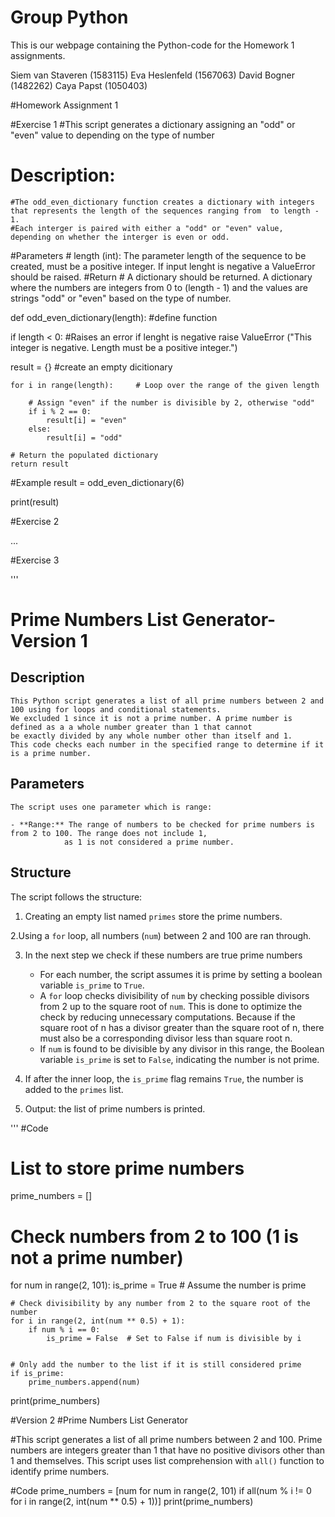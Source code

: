 # Group Python
This is our webpage containing the Python-code for the Homework 1 assignments.

Siem van Staveren (1583115)
Eva Heslenfeld (1567063)
David Bogner (1482262)
Caya Papst (1050403)

#Homework Assignment 1

#Exercise 1
#This script generates a dictionary assigning an "odd" or "even" value to depending on the type of number
# Description:
    #The odd_even_dictionary function creates a dictionary with integers that represents the length of the sequences ranging from  to length - 1.
    #Each interger is paired with either a "odd" or "even" value, depending on whether the interger is even or odd.
#Parameters
    # length (int): The parameter length of the sequence to be created, must be a positive integer. If input lenght is negative a ValueError should be raised.
#Return
    # A dictionary should be returned. A dictionary where the numbers are integers from 0 to (length - 1) and  the values are strings "odd" or "even" based on the type of number.



def odd_even_dictionary(length):    #define function

   if length < 0:  #Raises an error if lenght is negative
      raise ValueError ("This integer is negative. Length must be a positive integer.")
   
   result = {}      #create an empty dicitionary


    for i in range(length):     # Loop over the range of the given length
        
        # Assign "even" if the number is divisible by 2, otherwise "odd"
        if i % 2 == 0:
            result[i] = "even"
        else:
            result[i] = "odd"

    # Return the populated dictionary
    return result


#Example
result = odd_even_dictionary(6)

print(result)

#Exercise 2

...

#Exercise 3

'''
# Prime Numbers List Generator-Version 1

## Description

    This Python script generates a list of all prime numbers between 2 and 100 using for loops and conditional statements.
    We excluded 1 since it is not a prime number. A prime number is defined as a a whole number greater than 1 that cannot
    be exactly divided by any whole number other than itself and 1.
    This code checks each number in the specified range to determine if it is a prime number.

## Parameters

    The script uses one parameter which is range:

    - **Range:** The range of numbers to be checked for prime numbers is from 2 to 100. The range does not include 1,
                as 1 is not considered a prime number.

## Structure

The script follows the structure:

1. Creating an empty list named `primes` store the prime numbers.

2.Using a `for` loop, all numbers (`num`) between 2 and 100 are ran through.

3. In the next step we check if these numbers are true prime numbers
   - For each number, the script assumes it is prime by setting a boolean variable `is_prime` to `True`.
   - A `for` loop checks divisibility of `num` by checking possible divisors from 2 up to the square root of `num`.
    This is done to optimize the check by reducing unnecessary computations. Because if the square root of n has 
    a divisor greater than the square root of n, there must also be a corresponding divisor less than square root n.
   - If `num` is found to be divisible by any divisor in this range, the Boolean variable `is_prime` is set to `False`, 
    indicating the number is not prime.
4. If after the inner loop, the `is_prime` flag remains `True`, the number is added to the `primes` list.

5. Output: the list of prime numbers is printed.

'''
#Code

# List to store prime numbers
prime_numbers = []

# Check numbers from 2 to 100 (1 is not a prime number)
for num in range(2, 101):
    is_prime = True  # Assume the number is prime

    # Check divisibility by any number from 2 to the square root of the number
    for i in range(2, int(num ** 0.5) + 1):
        if num % i == 0:
            is_prime = False  # Set to False if num is divisible by i
            

    # Only add the number to the list if it is still considered prime
    if is_prime:
        prime_numbers.append(num)

print(prime_numbers)



#Version 2
#Prime Numbers List Generator

  #This script generates a list of all prime numbers between 2 and 100. Prime numbers are integers greater than 1 that have no positive divisors other than 1 and themselves. This script uses list comprehension with `all()` function to identify prime numbers.

#Code
prime_numbers = [num for num in range(2, 101) if all(num % i != 0 for i in range(2, int(num ** 0.5) + 1))]
print(prime_numbers)
